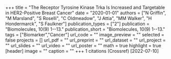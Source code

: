 +++
title = "The Receptor Tyrosine Kinase Trka Is Increased and Targetable in HER2-Positive Breast Cancer"
date = "2020-01-01"
authors = ["N Griffin", "M Marsland", "S Roselli", "C Oldmeadow", "J Attia", "MM Walker", "H Hondermarck", "S Faulkner"]
publication_types = ["2"]
publication = "Biomolecules, 10(9) 1--13."
publication_short = "Biomolecules, 10(9) 1--13."
tags = ["Biomarker","Cancer"]
url_code = ""
image_preview = ""
selected = false
projects = []
url_pdf = ""
url_preprint = ""
url_dataset = ""
url_project = ""
url_slides = ""
url_video = ""
url_poster = ""
math = true
highlight = true
[header]
image = ""
caption = ""
+++
1 citations (Crossref) [2022-07-10]
